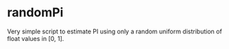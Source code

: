 # randomPi

Very simple script to estimate PI using only a random uniform distribution of float values in [0, 1].
